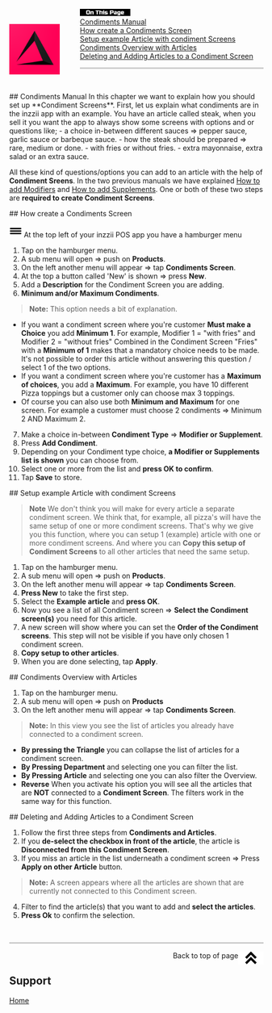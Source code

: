 <div id= "Top"></div>
<p><img src="../Assets/Pictures/play_store_512.png" alt="inzzii logo" width="100" style="float: left; margin-right: 40px; margin-top: 30px; margin-bottom: 20px"/>
<img src="../Assets/Pictures/OnTP.png" alt="index" width="100" style="float: left"/> <br>
<a href="#Manual">Condiments Manual</a><br>
<a href="#Screen">How create a Condiments Screen</a><br>
<a href="#Setup">Setup example Article with condiment Screens</a><br>
<a href="#Article">Condiments Overview with Articles</a><br>
<a href="#DelAdd">Deleting and Adding Articles to a Condiment Screen</a>
</p>

<hr style="border-top: 3px solid #ccc; background: transparent;" >
<p><br></p>

<div id= "Manual"></div>
## Condiments Manual
In this chapter we want to explain how you should set up **Condiment Screens**. First, let us explain what condiments are in the inzzii app with an example. You have an article called steak, when you sell it you want the app to always show some screens with options and or questions like;
- a choice in-between different sauces => pepper sauce, garlic sauce or barbeque sauce.
- how the steak should be prepared => rare, medium or done. 
- with fries or without fries.
- extra mayonnaise, extra salad or an extra sauce.

All these kind of questions/options you can add to an article with the help of **Condiment Sreens**.
In the two previous manuals we have explained [How to add Modifiers](../docs/Chapter5.md) and [How to add Supplements](../docs/Chapter14.md). One or both of these two steps are **required to create Condiment Screens**. 

<div id= "Screen"></div>
## How create a Condiments Screen

<img src="../Assets/Pictures/Hmenu.png" alt="hamburgermenu" width="25" height="25"/> At the top left of your inzzii POS app you have a hamburger menu 
1. Tap on the hamburger menu.
2. A sub menu will open => push on **Products**.
3. On the left another menu will appear => tap **Condiments Screen**.
4. At the top a button called 'New' is shown => press **New**.
5. Add a **Description** for the Condiment Screen you are adding.
6. **Minimum and/or Maximum Condiments**.
> **Note:**  This option needs a bit of explanation.
- If you want a condiment screen where you're customer **Must make a Choice** you add **Minimum 1**. For example, Modifier 1 = "with fries" and Modifier 2 = "without fries" Combined in the Condiment Screen "Fries" with a **Minimum of 1** makes that a mandatory choice needs to be made. It's not possible to order this article without answering this question / select 1 of the two options.
- If you want a condiment screen where you're customer has a **Maximum of choices**, you add a **Maximum**. For example, you have 10 different Pizza toppings but a customer only can choose max 3 toppings.
- Of course you can also use both **Minimum and Maximum** for one screen. For example a customer must choose 2 condiments => Minimum 2 AND Maximum 2.
7. Make a choice in-between **Condiment Type** => **Modifier or Supplement**.
8. Press **Add Condiment**.
9. Depending on your Condiment type choice, **a Modifier or Supplements list is shown** you can choose from.
10. Select one or more from the list and **press OK to confirm**.
11. Tap **Save** to store.

<div id= "Setup"></div>
## Setup example Article with condiment Screens 

>**Note** We don't think you will make for every article a separate condiment screen. We think that, for example, all pizza's will have the same setup of one or more condiment screens. That's why we give you this function, where you can setup 1 (example) article with one or more condiment screens. And where you can **Copy this setup of Condiment Screens** to all other articles that need the same setup.

1. Tap on the hamburger menu.
2. A sub menu will open => push on **Products**.
3. On the left another menu will appear => tap **Condiments Screen**.
4. **Press New** to take the first step. 
5. Select the **Example article** and **press OK**.
6. Now you see a list of all Condiment screen => **Select the Condiment screen(s)** you need for this article.
7. A new screen will show where you can set the **Order of the Condiment screens**. This step will not be visible if you have only chosen 1 condiment screen.
8. **Copy setup to other articles**.
9. When you are done selecting, tap **Apply**.

<div id= "Article"></div>
## Condiments Overview with Articles 

1. Tap on the hamburger menu.
2. A sub menu will open => push on **Products**
3. On the left another menu will appear => tap **Condiments Screen**.
> **Note:**  In this view you see the list of articles you already have connected to a condiment screen. 
- **By pressing the Triangle** you can collapse the list of articles for a condiment screen.
- **By Pressing Department** and selecting one you can filter the list.
- **By Pressing Article** and selecting one you can also filter the Overview.
- **Reverse** When you activate his option you will see all the articles that are **NOT** connected to a **Condiment Screen**. The filters work in the same way for this function.


<div id= "DelAdd"></div>
## Deleting and Adding Articles to a Condiment Screen 

1. Follow the first three steps from **Condiments and Articles**.
2. If you **de-select the checkbox in front of the article**, the article is **Disconnected from this Condiment Screen**. 
3. If you miss an article in the list underneath a condiment screen => Press **Apply on other Article** button. 
> **Note:**  A screen appears where all the articles are shown that are currently not connected to this Condiment screen.
4. Filter to find the article(s) that you want to add and **select the articles**.
5. **Press Ok** to confirm the selection.


<p><br></p>
<hr style="border-top: 3px solid #ccc; background: transparent;" >

<a href="#Top"><img src="../Assets/Pictures/Top.png" alt="Top" width="50" align="right" style="margin-bottom: 10px"/></a>
<p style="text-align: right;"> Back to top of page </p>

## Support
[Home](../index.md)
